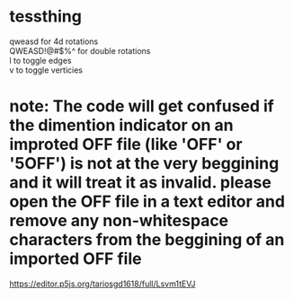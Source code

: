 # tessthing
qweasd for 4d rotations  
QWEASD!@#$%^ for double rotations  
l to toggle edges  
v to toggle verticies  
# note: The code will get confused if the dimention indicator on an improted OFF file (like 'OFF' or '5OFF') is not at the very beggining and it will treat it as invalid. please open the OFF file in a text editor and remove any non-whitespace characters from the beggining of an imported OFF file  
https://editor.p5js.org/tariosgd1618/full/Lsvm1tEVJ

